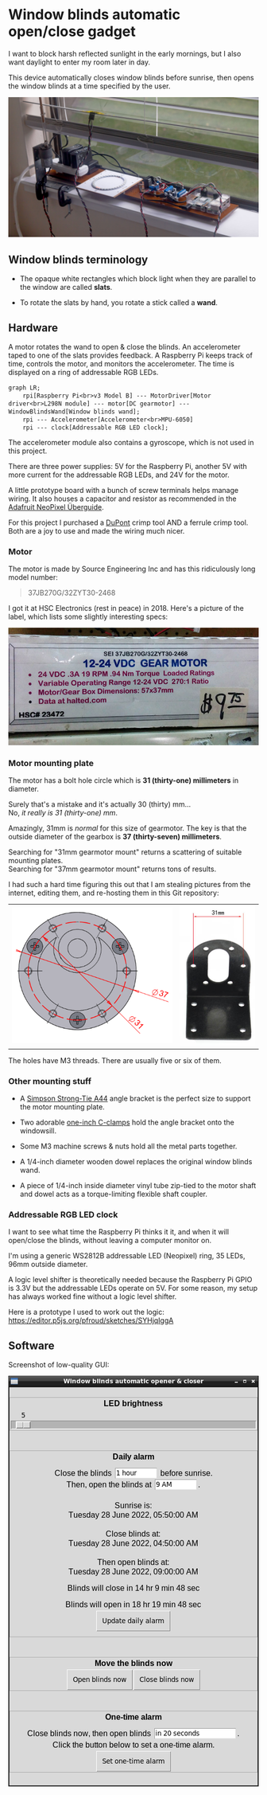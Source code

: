 # Window blinds automatic open/close gadget

I want to block harsh reflected sunlight in the early mornings, but I also want daylight to enter my room later in day.

This device automatically closes window blinds before sunrise, then opens the window blinds at a time specified by the user.

![Photo of device to automatically open & close window blinds](img/window-blinds-auto-open-close.jpeg)

## Window blinds terminology

* The opaque white rectangles which block light when they are parallel to the window are called **slats**. 

* To rotate the slats by hand, you rotate a stick called a **wand**.

## Hardware

A motor rotates the wand to open & close the blinds. An accelerometer taped to one of the slats provides feedback. A Raspberry Pi keeps track of time, controls the motor, and monitors the accelerometer. The time is displayed on a ring of addressable RGB LEDs.

<!-- https://mermaid-js.github.io/mermaid/#/flowchart -->
```mermaid
graph LR;
    rpi[Raspberry Pi<br>v3 Model B] --- MotorDriver[Motor driver<br>L298N module] --- motor[DC gearmotor] --- WindowBlindsWand[Window blinds wand];
    rpi --- Accelerometer[Accelerometer<br>MPU-6050]
    rpi --- clock[Addressable RGB LED clock];
```

The accelerometer module also contains a gyroscope, which is not used in this project.

There are three power supplies: 5V for the Raspberry Pi, another 5V with more current for the addressable RGB LEDs, and 24V for the motor.

A little prototype board with a bunch of screw terminals helps manage wiring. It also houses a capacitor and resistor as recommended in the [Adafruit NeoPixel Überguide](https://learn.adafruit.com/adafruit-neopixel-uberguide/basic-connections).

For this project I purchased a [DuPont](https://www.mattmillman.com/info/crimpconnectors/dupont-and-dupont-connectors/) crimp tool AND a ferrule crimp tool. Both are a joy to use and made the wiring much nicer.

### Motor

The motor is made by Source Engineering Inc and has this ridiculously long model number:

   > 37JB270G/32ZYT30-2468

I got it at HSC Electronics (rest in peace) in 2018. Here's a picture of the label, which lists some slightly interesting specs:

![Printed label on cardboard box listing specifications for Source Engineering Inc 37JB270G/32ZYT30-2468 gearmotor](img/Source-Engineering-37JB270G-32ZYT30-2468-gearmotor-specs-label.jpg)


### Motor mounting plate

The motor has a bolt hole circle which is **31 (thirty-one) millimeters** in diameter.

Surely that's a mistake and it's actually 30 (thirty) mm...  
No, *it really is 31 (thirty-one) mm*.

Amazingly, 31mm is *normal* for this size of gearmotor. The key is that the outside diameter of the gearbox is **37 (thirty-seven) millimeters**. 

Searching for "31mm gearmotor mount" returns a scattering of suitable mounting plates.  
Searching for "37mm gearmotor mount" returns tons of results. 

I had such a hard time figuring this out that I am stealing pictures from the internet, editing them, and re-hosting them in this Git repository:

<table>
<tr>
<td width="67%"><img src="img/gearmotor-diagram-37mm-outside-diameter-31mm-bolt-hole-circle.png" alt="Diagram of gearmotor with 37mm outside diameter and 31mm bolt hole circle"></td>
<td><img src="img/gearmotor-mounting-plate-for-31mm-bolt-hole-circle.jpg" alt="Mounting plate for gearmotor with 31mm bolt hole circle"></td>
</tr>
</table>

The holes have M3 threads. There are usually five or six of them.

### Other mounting stuff

* A [Simpson Strong-Tie A44](https://www.homedepot.com/p/Simpson-Strong-Tie-4-9-16-in-x-4-3-8-in-x-1-1-2-in-Galvanized-Angle-A44/100375040) angle bracket is the perfect size to support the motor mounting plate.

* Two adorable [one-inch C-clamps](https://www.harborfreight.com/1-inch-c-clamp-37842.html) hold the angle bracket onto the windowsill.

* Some M3 machine screws & nuts hold all the metal parts together.

* A 1/4-inch diameter wooden dowel replaces the original window blinds wand.

* A piece of 1/4-inch inside diameter vinyl tube zip-tied to the motor shaft and dowel acts as a torque-limiting flexible shaft coupler.


### Addressable RGB LED clock

I want to see what time the Raspberry Pi thinks it it, and when it will open/close the blinds, without leaving a computer monitor on.

I'm using a generic WS2812B addressable LED (Neopixel) ring, 35 LEDs, 96mm outside diameter. 

A logic level shifter is theoretically needed because the Raspberry Pi GPIO is 3.3V but the addressable LEDs operate on 5V. For some reason, my setup has always worked fine without a logic level shifter.

Here is a prototype I used to work out the logic: https://editor.p5js.org/pfroud/sketches/SYHjqIggA

## Software

Screenshot of low-quality GUI:

<p align="center">
    <!-- use HTML to center the image -->
    <img alt="screenshot of GUI" src="img/screenshot-of-GUI.png">
</p>

